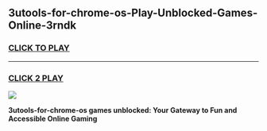 
## 3utools-for-chrome-os-Play-Unblocked-Games-Online-3rndk
<h3>
<a href="https://premium76.site?title=3utools-for-chrome-os&ref=25A">CLICK TO PLAY</a></h3>
<hr>

<h3>
<a href="https://premium76.site?title=3utools-for-chrome-os&ref=25A">CLICK 2 PLAY</a>
  
</h3>

<a href="https://premium76.site?title=3utools-for-chrome-os&ref=25A"><img src="https://clearcache.store/games.png"></a>


**3utools-for-chrome-os games unblocked: Your Gateway to Fun and Accessible Online Gaming**
